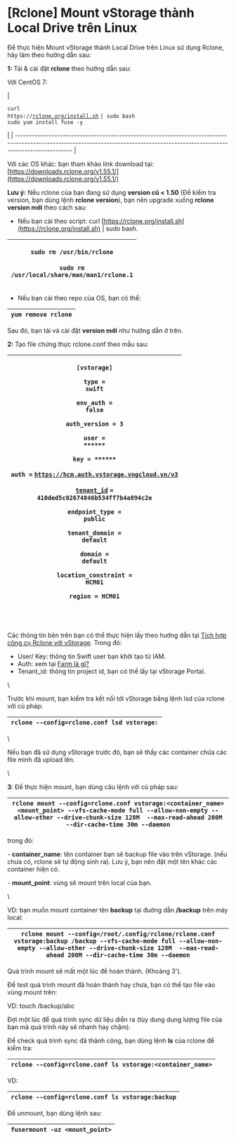 # \[Rclone] Mount vStorage thành Local Drive trên Linux

Để thực hiện Mount vStorage thành Local Drive trên Linux sử dụng Rclone, hãy làm theo hướng dẫn sau:

**1:** Tải & cài đặt **rclone** theo hướng dẫn sau:&#x20;

Với CentOS 7:

| <p><code>curl https://</code><a href="http://rclone.org/install.sh"><code>rclone.org/install.sh</code></a> <code>| sudo bash</code><br><code>sudo yum install fuse -y</code></p> |
| -------------------------------------------------------------------------------------------------------------------------------------------------------------------------------- |

Với các OS khác: bạn tham khảo link download tại: [https://downloads.rclone.org/v1.55.1/](https://downloads.rclone.org/v1.55.1/)

**Lưu ý:** Nếu rclone của bạn đang sử dụng **version cũ < 1.50** (Để kiểm tra version, bạn dùng lệnh **rclone version**), bạn nên upgrade xuống **rclone version mới** theo cách sau:

* Nếu bạn cài theo script: curl [https://rclone.org/install.sh](https://rclone.org/install.sh) | sudo bash.

| <p><code>sudo rm /usr/bin/rclone</code><br> <br><code>sudo rm /usr/local/share/man/man1/rclone.1</code></p> |
| ----------------------------------------------------------------------------------------------------------- |

* Nếu bạn cài theo repo của OS, bạn có thể:

| `yum remove rclone` |
| ------------------- |

Sau đó, bạn tải và cài đặt **version mới** như hướng dẫn ở trên.

**2:** Tạo file chứng thực rclone.conf theo mẫu sau:

| <p><code>[vstorage]</code></p><p><code>type = swift</code></p><p><code>env_auth = false</code></p><p><code>auth_version = 3</code></p><p><code>user = ******</code></p><p><code>key = ******</code></p><p><code>auth =</code> <a href="https://hcm.auth.vstorage.vngcloud.vn/v3tenant_id"><code>https://hcm.auth.vstorage.vngcloud.vn/v3</code></a></p><p><a href="https://hcm.auth.vstorage.vngcloud.vn/v3tenant_id"><code>tenant_id</code></a> <code>= 410ded5c02674846b534ff7b4a894c2e</code></p><p><code>endpoint_type = public</code></p><p><code>tenant_domain = default</code></p><p><code>domain = default</code></p><p><code>location_constraint = HCM01</code></p><p><code>region = HCM01</code></p><p><br></p> |
| ------------------------------------------------------------------------------------------------------------------------------------------------------------------------------------------------------------------------------------------------------------------------------------------------------------------------------------------------------------------------------------------------------------------------------------------------------------------------------------------------------------------------------------------------------------------------------------------------------------------------------------------------------------------------------------------------------------------------- |

Các thông tin bên trên bạn có thể thực hiện lấy theo hướng dẫn tại [Tích hợp công cụ Rclone với vStorage](https://docs.vngcloud.vn/pages/viewpage.action?pageId=59805507). Trong đó:&#x20;

* User/ Key: thông tin Swift user bạn khởi tạo từ IAM.
* Auth: xem tại [Farm là gì?](https://docs.vngcloud.vn/pages/viewpage.action?pageId=59804728)
* Tenant\_id: thông tin project id, bạn có thể lấy tại vStorage Portal.

\


Trước khi mount, bạn kiểm tra kết nối tới vStorage bằng lệnh lsd của rclone với cú pháp:

| `rclone --config=rclone.conf lsd vstorage:` |
| ------------------------------------------- |

\


Nếu bạn đã sử dụng vStorage trước đó, bạn sẽ thấy các container chứa các file mình đã upload lên.

\


**3**: Để thực hiện mount, bạn dùng câu lệnh với cú pháp sau:

| `rclone mount --config=rclone.conf vstorage:<container_name> <mount_point> --vfs-cache-mode full --allow-non-empty --allow-other --drive-chunk-size 128M  --max-read-ahead 200M --dir-cache-time 30m --daemon` |
| -------------------------------------------------------------------------------------------------------------------------------------------------------------------------------------------------------------- |

trong đó:

\- **container\_name**: tên container bạn sẽ backup file vào trên vStorage. (nếu chưa có, rclone sẽ tự động sinh ra). Lưu ý, bạn nên đặt một tên khác các container hiện có.

\- **mount\_point**: vùng sẽ mount trên local của bạn.

\


VD: bạn muốn mount container tên **backup** tại đuờng dẫn **/backup** trên máy local:

| `rclone mount --config=/root/.config/rclone/rclone.conf vstorage:backup /backup --vfs-cache-mode full --allow-non-empty --allow-other --drive-chunk-size 128M  --max-read-ahead 200M --dir-cache-time 30m --daemon` |
| ------------------------------------------------------------------------------------------------------------------------------------------------------------------------------------------------------------------- |

Quá trình mount sẽ mất một lúc để hoàn thành. (Khoảng 3').

Để test quá trình mount đã hoàn thành hay chưa, bạn có thể tạo file vào vùng mount trên:

VD: touch /backup/abc

Đợi một lúc để quá trình sync dữ liệu diễn ra (tùy dung dung lượng file của bạn mà quá trình này sẽ nhanh hay chậm).

Để check quá trình sync đã thành công, bạn dùng lệnh **ls** của rclone để kiểm tra:

| `rclone --config=rclone.conf ls vstorage:<container_name>` |
| ---------------------------------------------------------- |

VD:

| `rclone --config=rclone.conf ls vstorage:backup` |
| ------------------------------------------------ |

Để unmount, bạn dùng lệnh sau:

| `fusermount -uz <mount_point>` |
| ------------------------------ |

